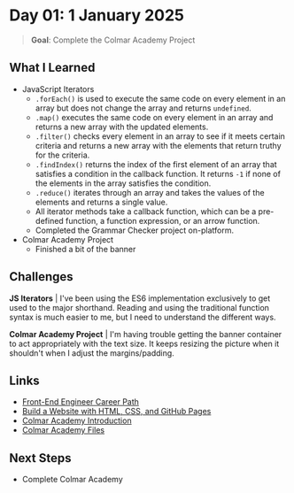 # Day 01: 1 January 2025

> **Goal**: Complete the Colmar Academy Project

## What I Learned

- JavaScript Iterators
  - `.forEach()` is used to execute the same code on every element in an array but does not change the array and returns `undefined`.
  - `.map()` executes the same code on every element in an array and returns a new array with the updated elements.
  - `.filter()` checks every element in an array to see if it meets certain criteria and returns a new array with the elements that return truthy for the criteria.
  - `.findIndex()` returns the index of the first element of an array that satisfies a condition in the callback function. It returns `-1` if none of the elements in the array satisfies the condition.
  - `.reduce()` iterates through an array and takes the values of the elements and returns a single value.
  - All iterator methods take a callback function, which can be a pre-defined function, a function expression, or an arrow function.
  - Completed the Grammar Checker project on-platform.
- Colmar Academy Project
  - Finished a bit of the banner

## Challenges

**JS Iterators** | I've been using the ES6 implementation exclusively to get used to the major shorthand. Reading and using the traditional function syntax is much easier to me, but I need to understand the different ways.

**Colmar Academy Project** | I'm having trouble getting the banner container to act appropriately with the text size. It keeps resizing the picture when it shouldn't when I adjust the margins/padding.

## Links

- [Front-End Engineer Career Path](https://www.codecademy.com/learn/paths/front-end-engineer-career-path)
- [Build  a Website with HTML, CSS, and GitHub Pages](https://www.codecademy.com/enrolled/paths/learn-how-to-build-websites)
- [Colmar Academy Introduction](https://www.codecademy.com/paths/learn-how-to-build-websites/tracks/learn-how-to-build-websites-capstone-project/modules/colmar-academy/informationals/capstone-project-introduction-colmar-academy)
- [Colmar Academy Files](https://github.com/danitellini/100DaysOfCode/tree/main/frontend/Day01-ColmarAcademy)

## Next Steps

- Complete Colmar Academy
